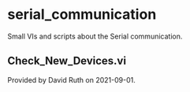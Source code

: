 # serial_communication

Small VIs and scripts about the Serial communication.

## Check_New_Devices.vi

Provided by David Ruth on 2021-09-01.


